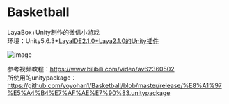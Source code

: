 # Basketball
LayaBox+Unity制作的微信小游戏  
环境：Unity5.6.3+[LayaIDE2.1.0+Laya2.1.0的Unity插件](https://ldc2.layabox.com/layadownload/?type=layaairide-LayaAir%20IDE%202.1.0)

![image](https://github.com/yoyohan1/Basketball/blob/master/basketball.gif)

参考视频教程：https://www.bilibili.com/video/av62360502  
所使用的unitypackage：https://github.com/yoyohan1/Basketball/blob/master/release/%E8%A1%97%E5%A4%B4%E7%AF%AE%E7%90%83.unitypackage

